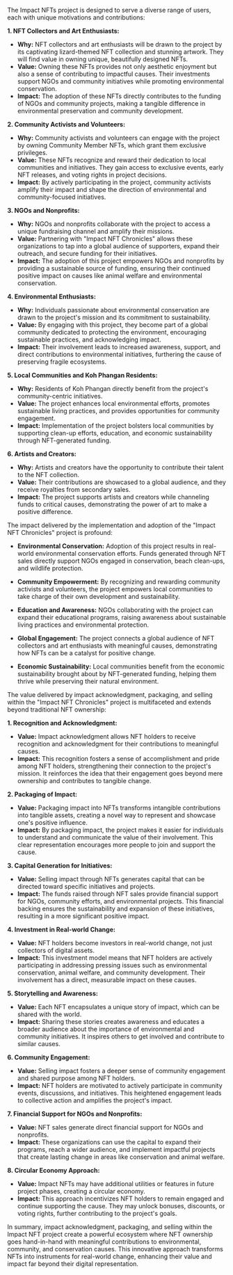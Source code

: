 The Impact NFTs project is designed to serve a diverse range of users, each with unique motivations and contributions:

**1. NFT Collectors and Art Enthusiasts:**
- **Why:** NFT collectors and art enthusiasts will be drawn to the project by its captivating lizard-themed NFT collection and stunning artwork. They will find value in owning unique, beautifully designed NFTs.
- **Value:** Owning these NFTs provides not only aesthetic enjoyment but also a sense of contributing to impactful causes. Their investments support NGOs and community initiatives while promoting environmental conservation.
- **Impact:** The adoption of these NFTs directly contributes to the funding of NGOs and community projects, making a tangible difference in environmental preservation and community development.

**2. Community Activists and Volunteers:**
- **Why:** Community activists and volunteers can engage with the project by owning Community Member NFTs, which grant them exclusive privileges.
- **Value:** These NFTs recognize and reward their dedication to local communities and initiatives. They gain access to exclusive events, early NFT releases, and voting rights in project decisions.
- **Impact:** By actively participating in the project, community activists amplify their impact and shape the direction of environmental and community-focused initiatives.

**3. NGOs and Nonprofits:**
- **Why:** NGOs and nonprofits collaborate with the project to access a unique fundraising channel and amplify their missions.
- **Value:** Partnering with "Impact NFT Chronicles" allows these organizations to tap into a global audience of supporters, expand their outreach, and secure funding for their initiatives.
- **Impact:** The adoption of this project empowers NGOs and nonprofits by providing a sustainable source of funding, ensuring their continued positive impact on causes like animal welfare and environmental conservation.

**4. Environmental Enthusiasts:**
- **Why:** Individuals passionate about environmental conservation are drawn to the project's mission and its commitment to sustainability.
- **Value:** By engaging with this project, they become part of a global community dedicated to protecting the environment, encouraging sustainable practices, and acknowledging impact.
- **Impact:** Their involvement leads to increased awareness, support, and direct contributions to environmental initiatives, furthering the cause of preserving fragile ecosystems.

**5. Local Communities and Koh Phangan Residents:**
- **Why:** Residents of Koh Phangan directly benefit from the project's community-centric initiatives.
- **Value:** The project enhances local environmental efforts, promotes sustainable living practices, and provides opportunities for community engagement.
- **Impact:** Implementation of the project bolsters local communities by supporting clean-up efforts, education, and economic sustainability through NFT-generated funding.

**6. Artists and Creators:**
- **Why:** Artists and creators have the opportunity to contribute their talent to the NFT collection.
- **Value:** Their contributions are showcased to a global audience, and they receive royalties from secondary sales.
- **Impact:** The project supports artists and creators while channeling funds to critical causes, demonstrating the power of art to make a positive difference.

The impact delivered by the implementation and adoption of the "Impact NFT Chronicles" project is profound:

- **Environmental Conservation:** Adoption of this project results in real-world environmental conservation efforts. Funds generated through NFT sales directly support NGOs engaged in conservation, beach clean-ups, and wildlife protection.

- **Community Empowerment:** By recognizing and rewarding community activists and volunteers, the project empowers local communities to take charge of their own development and sustainability.

- **Education and Awareness:** NGOs collaborating with the project can expand their educational programs, raising awareness about sustainable living practices and environmental protection.

- **Global Engagement:** The project connects a global audience of NFT collectors and art enthusiasts with meaningful causes, demonstrating how NFTs can be a catalyst for positive change.

- **Economic Sustainability:** Local communities benefit from the economic sustainability brought about by NFT-generated funding, helping them thrive while preserving their natural environment.

The value delivered by impact acknowledgment, packaging, and selling within the "Impact NFT Chronicles" project is multifaceted and extends beyond traditional NFT ownership:

**1. Recognition and Acknowledgment:**
- **Value:** Impact acknowledgment allows NFT holders to receive recognition and acknowledgment for their contributions to meaningful causes.
- **Impact:** This recognition fosters a sense of accomplishment and pride among NFT holders, strengthening their connection to the project's mission. It reinforces the idea that their engagement goes beyond mere ownership and contributes to tangible change.

**2. Packaging of Impact:**
- **Value:** Packaging impact into NFTs transforms intangible contributions into tangible assets, creating a novel way to represent and showcase one's positive influence.
- **Impact:** By packaging impact, the project makes it easier for individuals to understand and communicate the value of their involvement. This clear representation encourages more people to join and support the cause.

**3. Capital Generation for Initiatives:**
- **Value:** Selling impact through NFTs generates capital that can be directed toward specific initiatives and projects.
- **Impact:** The funds raised through NFT sales provide financial support for NGOs, community efforts, and environmental projects. This financial backing ensures the sustainability and expansion of these initiatives, resulting in a more significant positive impact.

**4. Investment in Real-world Change:**
- **Value:** NFT holders become investors in real-world change, not just collectors of digital assets.
- **Impact:** This investment model means that NFT holders are actively participating in addressing pressing issues such as environmental conservation, animal welfare, and community development. Their involvement has a direct, measurable impact on these causes.

**5. Storytelling and Awareness:**
- **Value:** Each NFT encapsulates a unique story of impact, which can be shared with the world.
- **Impact:** Sharing these stories creates awareness and educates a broader audience about the importance of environmental and community initiatives. It inspires others to get involved and contribute to similar causes.

**6. Community Engagement:**
- **Value:** Selling impact fosters a deeper sense of community engagement and shared purpose among NFT holders.
- **Impact:** NFT holders are motivated to actively participate in community events, discussions, and initiatives. This heightened engagement leads to collective action and amplifies the project's impact.

**7. Financial Support for NGOs and Nonprofits:**
- **Value:** NFT sales generate direct financial support for NGOs and nonprofits.
- **Impact:** These organizations can use the capital to expand their programs, reach a wider audience, and implement impactful projects that create lasting change in areas like conservation and animal welfare.

**8. Circular Economy Approach:**
- **Value:** Impact NFTs may have additional utilities or features in future project phases, creating a circular economy.
- **Impact:** This approach incentivizes NFT holders to remain engaged and continue supporting the cause. They may unlock bonuses, discounts, or voting rights, further contributing to the project's goals.

In summary, impact acknowledgment, packaging, and selling within the Impact NFT project create a powerful ecosystem where NFT ownership goes hand-in-hand with meaningful contributions to environmental, community, and conservation causes. This innovative approach transforms NFTs into instruments for real-world change, enhancing their value and impact far beyond their digital representation.
